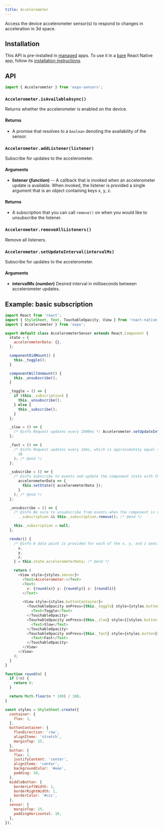```yaml
---
title: Accelerometer
---
```


Access the device accelerometer sensor(s) to respond to changes in acceleration in 3d space.

## Installation

This API is pre-installed in [managed](../../introduction/managed-vs-bare/#managed-workflow) apps. To use it in a [bare](../../introduction/managed-vs-bare/#bare-workflow) React Native app, follow its [installation instructions](https://github.com/expo/expo/tree/master/packages/expo-sensors).

## API

```js
import { Accelerometer } from 'expo-sensors';
```

### `Accelerometer.isAvailableAsync()`

Returns whether the accelerometer is enabled on the device.

#### Returns

- A promise that resolves to a `boolean` denoting the availability of the sensor.

### `Accelerometer.addListener(listener)`

Subscribe for updates to the accelerometer.

#### Arguments

- **listener (_function_)** -- A callback that is invoked when an
  accelerometer update is available. When invoked, the listener is
  provided a single argument that is an object containing keys x, y,
  z.

#### Returns

- A subscription that you can call `remove()` on when you
  would like to unsubscribe the listener.

### `Accelerometer.removeAllListeners()`

Remove all listeners.

### `Accelerometer.setUpdateInterval(intervalMs)`

Subscribe for updates to the accelerometer.

#### Arguments

- **intervalMs (_number_)** Desired interval in milliseconds between
  accelerometer updates.

## Example: basic subscription

```javascript
import React from 'react';
import { StyleSheet, Text, TouchableOpacity, View } from 'react-native';
import { Accelerometer } from 'expo';

export default class AccelerometerSensor extends React.Component {
  state = {
    accelerometerData: {},
  };

  componentDidMount() {
    this._toggle();
  }

  componentWillUnmount() {
    this._unsubscribe();
  }

  _toggle = () => {
    if (this._subscription) {
      this._unsubscribe();
    } else {
      this._subscribe();
    }
  };

  _slow = () => {
    /* @info Request updates every 1000ms */ Accelerometer.setUpdateInterval(1000); /* @end */
  };

  _fast = () => {
    /* @info Request updates every 16ms, which is approximately equal to every frame at 60 frames per second */ Accelerometer.setUpdateInterval(
      16
    ); /* @end */
  };

  _subscribe = () => {
    /* @info Subscribe to events and update the component state with the new data from the Accelerometer. We save the subscription object away so that we can remove it when the component is unmounted*/ this._subscription = Accelerometer.addListener(
      accelerometerData => {
        this.setState({ accelerometerData });
      }
    ); /* @end */
  };

  _unsubscribe = () => {
    /* @info Be sure to unsubscribe from events when the component is unmounted */ this
      ._subscription && this._subscription.remove(); /* @end */

    this._subscription = null;
  };

  render() {
    /* @info A data point is provided for each of the x, y, and z axes */ let {
      x,
      y,
      z,
    } = this.state.accelerometerData; /* @end */

    return (
      <View style={styles.sensor}>
        <Text>Accelerometer:</Text>
        <Text>
          x: {round(x)} y: {round(y)} z: {round(z)}
        </Text>

        <View style={styles.buttonContainer}>
          <TouchableOpacity onPress={this._toggle} style={styles.button}>
            <Text>Toggle</Text>
          </TouchableOpacity>
          <TouchableOpacity onPress={this._slow} style={[styles.button, styles.middleButton]}>
            <Text>Slow</Text>
          </TouchableOpacity>
          <TouchableOpacity onPress={this._fast} style={styles.button}>
            <Text>Fast</Text>
          </TouchableOpacity>
        </View>
      </View>
    );
  }
}

function round(n) {
  if (!n) {
    return 0;
  }

  return Math.floor(n * 100) / 100;
}

const styles = StyleSheet.create({
  container: {
    flex: 1,
  },
  buttonContainer: {
    flexDirection: 'row',
    alignItems: 'stretch',
    marginTop: 15,
  },
  button: {
    flex: 1,
    justifyContent: 'center',
    alignItems: 'center',
    backgroundColor: '#eee',
    padding: 10,
  },
  middleButton: {
    borderLeftWidth: 1,
    borderRightWidth: 1,
    borderColor: '#ccc',
  },
  sensor: {
    marginTop: 15,
    paddingHorizontal: 10,
  },
});
```

#

